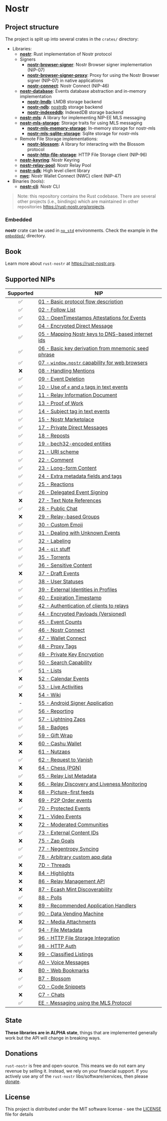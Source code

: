# Nostr

## Project structure

The project is split up into several crates in the `crates/` directory:

* Libraries:
    * [**nostr**](./crates/nostr): Rust implementation of Nostr protocol
    * Signers
        * [**nostr-browser-signer**](./signer/nostr-browser-signer): Nostr Browser signer implementation (NIP-07)
        * [**nostr-browser-signer-proxy**](./signer/nostr-browser-signer-proxy): Proxy for using the Nostr Browser signer (NIP-07) in native applications
        * [**nostr-connect**](./signer/nostr-connect): Nostr Connect (NIP-46) 
    * [**nostr-database**](./database/nostr-database): Events database abstraction and in-memory implementation
        * [**nostr-lmdb**](./database/nostr-lmdb): LMDB storage backend
        * [**nostr-ndb**](./database/nostr-ndb): [nostrdb](https://github.com/damus-io/nostrdb) storage backend
        * [**nostr-indexeddb**](./database/nostr-indexeddb): IndexedDB storage backend
    * [**nostr-mls**](./mls/nostr-mls): A library for implementing NIP-EE MLS messaging
    * [**nostr-mls-storage**](./mls/nostr-mls-storage): Storage traits for using MLS messaging
        * [**nostr-mls-memory-storage**](./mls/nostr-mls-memory-storage): In-memory storage for nostr-mls
        * [**nostr-mls-sqlite-storage**](./mls/nostr-mls-sqlite-storage): Sqlite storage for nostr-mls
    * Remote File Storage implementations:
        * [**nostr-blossom**](./rfs/nostr-blossom): A library for interacting with the Blossom protocol
        * [**nostr-http-file-storage**](./rfs/nostr-http-file-storage): HTTP File Storage client (NIP-96)
    * [**nostr-keyring**](./crates/nostr-keyring): Nostr Keyring
    * [**nostr-relay-pool**](./crates/nostr-relay-pool): Nostr Relay Pool
    * [**nostr-sdk**](./crates/nostr-sdk): High level client library
    * [**nwc**](./crates/nwc): Nostr Wallet Connect (NWC) client (NIP-47)
* Binaries (tools):
    * [**nostr-cli**](./crates/nostr-cli): Nostr CLI

> Note: this repository contains the Rust codebase.
> There are several other projects (i.e., bindings)
> which are maintained in other repositories <https://rust-nostr.org/projects>.

### Embedded

**nostr** crate can be used in [`no_std`](https://docs.rust-embedded.org/book/intro/no-std.html) environments.
Check the example in the [`embedded/`](./crates/nostr/examples/embedded) directory.

## Book

Learn more about `rust-nostr` at <https://rust-nostr.org>.

## Supported NIPs

| Supported | NIP                                                                                                              |
|:---------:|------------------------------------------------------------------------------------------------------------------|
|     ✅     | [01 - Basic protocol flow description](https://github.com/nostr-protocol/nips/blob/master/01.md)                |
|     ✅     | [02 - Follow List](https://github.com/nostr-protocol/nips/blob/master/02.md)                                    |
|     ✅     | [03 - OpenTimestamps Attestations for Events](https://github.com/nostr-protocol/nips/blob/master/03.md)         |
|     ✅     | [04 - Encrypted Direct Message](https://github.com/nostr-protocol/nips/blob/master/04.md)                       |
|     ✅     | [05 - Mapping Nostr keys to DNS-based internet ids](https://github.com/nostr-protocol/nips/blob/master/05.md)   |
|     ✅     | [06 - Basic key derivation from mnemonic seed phrase](https://github.com/nostr-protocol/nips/blob/master/06.md) |
|     ✅     | [07 - `window.nostr` capability for web browsers](https://github.com/nostr-protocol/nips/blob/master/07.md)     |
|     ❌     | [08 - Handling Mentions](https://github.com/nostr-protocol/nips/blob/master/08.md)                              |
|     ✅     | [09 - Event Deletion](https://github.com/nostr-protocol/nips/blob/master/09.md)                                 |
|     ✅     | [10 - Use of `e` and `p` tags in text events](https://github.com/nostr-protocol/nips/blob/master/10.md)         |
|     ✅     | [11 - Relay Information Document](https://github.com/nostr-protocol/nips/blob/master/11.md)                     |
|     ✅     | [13 - Proof of Work](https://github.com/nostr-protocol/nips/blob/master/13.md)                                  |
|     ✅     | [14 - Subject tag in text events](https://github.com/nostr-protocol/nips/blob/master/14.md)                     |
|     ✅     | [15 - Nostr Marketplace](https://github.com/nostr-protocol/nips/blob/master/15.md)                              |
|     ✅     | [17 - Private Direct Messages](https://github.com/nostr-protocol/nips/blob/master/17.md)                        |
|     ✅     | [18 - Reposts](https://github.com/nostr-protocol/nips/blob/master/18.md)                                        |
|     ✅     | [19 - bech32-encoded entities](https://github.com/nostr-protocol/nips/blob/master/19.md)                        |
|     ✅     | [21 - URI scheme](https://github.com/nostr-protocol/nips/blob/master/21.md)                                     |
|     ✅     | [22 - Comment](https://github.com/nostr-protocol/nips/blob/master/22.md)                                        |
|     ✅     | [23 - Long-form Content](https://github.com/nostr-protocol/nips/blob/master/23.md)                              |
|     ✅     | [24 - Extra metadata fields and tags](https://github.com/nostr-protocol/nips/blob/master/24.md)                 |
|     ✅     | [25 - Reactions](https://github.com/nostr-protocol/nips/blob/master/25.md)                                      |
|     ✅     | [26 - Delegated Event Signing](https://github.com/nostr-protocol/nips/blob/master/26.md)                        |
|     ❌     | [27 - Text Note References](https://github.com/nostr-protocol/nips/blob/master/27.md)                           |
|     ✅     | [28 - Public Chat](https://github.com/nostr-protocol/nips/blob/master/28.md)                                    |
|     ❌     | [29 - Relay-based Groups](https://github.com/nostr-protocol/nips/blob/master/29.md)                             |
|     ✅     | [30 - Custom Emoji](https://github.com/nostr-protocol/nips/blob/master/30.md)                                   |
|     ✅     | [31 - Dealing with Unknown Events](https://github.com/nostr-protocol/nips/blob/master/31.md)                    |
|     ✅     | [32 - Labeling](https://github.com/nostr-protocol/nips/blob/master/32.md)                                       |
|     ✅     | [34 - `git` stuff](https://github.com/nostr-protocol/nips/blob/master/34.md)                                    |
|     ✅     | [35 - Torrents](https://github.com/nostr-protocol/nips/blob/master/35.md)                                       |
|     ✅     | [36 - Sensitive Content](https://github.com/nostr-protocol/nips/blob/master/36.md)                              |
|     ❌     | [37 - Draft Events](https://github.com/nostr-protocol/nips/blob/master/37.md)                                   |
|     ✅     | [38 - User Statuses](https://github.com/nostr-protocol/nips/blob/master/38.md)                                  |
|     ✅     | [39 - External Identities in Profiles](https://github.com/nostr-protocol/nips/blob/master/39.md)                |
|     ✅     | [40 - Expiration Timestamp](https://github.com/nostr-protocol/nips/blob/master/40.md)                           |
|     ✅     | [42 - Authentication of clients to relays](https://github.com/nostr-protocol/nips/blob/master/42.md)            |
|     ✅     | [44 - Encrypted Payloads (Versioned)](https://github.com/nostr-protocol/nips/blob/master/44.md)                 |
|     ✅     | [45 - Event Counts](https://github.com/nostr-protocol/nips/blob/master/45.md)                                   |
|     ✅     | [46 - Nostr Connect](https://github.com/nostr-protocol/nips/blob/master/46.md)                                  |
|     ✅     | [47 - Wallet Connect](https://github.com/nostr-protocol/nips/blob/master/47.md)                                 |
|     ✅     | [48 - Proxy Tags](https://github.com/nostr-protocol/nips/blob/master/48.md)                                     |
|     ✅     | [49 - Private Key Encryption](https://github.com/nostr-protocol/nips/blob/master/49.md)                         |
|     ✅     | [50 - Search Capability](https://github.com/nostr-protocol/nips/blob/master/50.md)                              |
|     ✅     | [51 - Lists](https://github.com/nostr-protocol/nips/blob/master/51.md)                                          |
|     ❌     | [52 - Calendar Events](https://github.com/nostr-protocol/nips/blob/master/52.md)                                |
|     ✅     | [53 - Live Activities](https://github.com/nostr-protocol/nips/blob/master/53.md)                                |
|     ❌     | [54 - Wiki](https://github.com/nostr-protocol/nips/blob/master/54.md)                                           |
|     -      | [55 - Android Signer Application](https://github.com/nostr-protocol/nips/blob/master/55.md)                     |
|     ✅     | [56 - Reporting](https://github.com/nostr-protocol/nips/blob/master/56.md)                                      |
|     ✅     | [57 - Lightning Zaps](https://github.com/nostr-protocol/nips/blob/master/57.md)                                 |
|     ✅     | [58 - Badges](https://github.com/nostr-protocol/nips/blob/master/58.md)                                         |
|     ✅     | [59 - Gift Wrap](https://github.com/nostr-protocol/nips/blob/master/59.md)                                      |
|     ❌     | [60 - Cashu Wallet](https://github.com/nostr-protocol/nips/blob/master/60.md)                                   |
|     ❌     | [61 - Nutzaps](https://github.com/nostr-protocol/nips/blob/master/61.md)                                        |
|     ✅     | [62 - Request to Vanish](https://github.com/nostr-protocol/nips/blob/master/62.md)                              |
|     ❌     | [64 - Chess (PGN)](https://github.com/nostr-protocol/nips/blob/master/64.md)                                    |
|     ✅     | [65 - Relay List Metadata](https://github.com/nostr-protocol/nips/blob/master/65.md)                            |
|     ❌     | [66 - Relay Discovery and Liveness Monitoring](https://github.com/nostr-protocol/nips/blob/master/66.md)        |
|     ❌     | [68 - Picture-first feeds](https://github.com/nostr-protocol/nips/blob/master/68.md)                            |
|     ❌     | [69 - P2P Order events](https://github.com/nostr-protocol/nips/blob/master/69.md)                               |
|     ✅     | [70 - Protected Events](https://github.com/nostr-protocol/nips/blob/master/70.md)                               |
|     ❌     | [71 - Video Events](https://github.com/nostr-protocol/nips/blob/master/71.md)                                   |
|     ❌     | [72 - Moderated Communities](https://github.com/nostr-protocol/nips/blob/master/72.md)                          |
|     ✅     | [73 - External Content IDs](https://github.com/nostr-protocol/nips/blob/master/73.md)                           |
|     ❌     | [75 - Zap Goals](https://github.com/nostr-protocol/nips/blob/master/75.md)                                      |
|     ✅     | [77 - Negentropy Syncing](https://github.com/nostr-protocol/nips/blob/master/77.md)                             |
|     ✅     | [78 - Arbitrary custom app data](https://github.com/nostr-protocol/nips/blob/master/78.md)                      |
|     ❌     | [7D - Threads](https://github.com/nostr-protocol/nips/blob/master/7D.md)                                        |
|     ❌     | [84 - Highlights](https://github.com/nostr-protocol/nips/blob/master/84.md)                                     |
|     ❌     | [86 - Relay Management API](https://github.com/nostr-protocol/nips/blob/master/86.md)                           |
|     ❌     | [87 - Ecash Mint Discoverability](https://github.com/nostr-protocol/nips/blob/master/87.md)                     |
|     ✅     | [88 - Polls](https://github.com/nostr-protocol/nips/blob/master/88.md)                                          |
|     ❌     | [89 - Recommended Application Handlers](https://github.com/nostr-protocol/nips/blob/master/89.md)               |
|     ✅     | [90 - Data Vending Machine](https://github.com/nostr-protocol/nips/blob/master/90.md)                           |
|     ❌     | [92 - Media Attachments](https://github.com/nostr-protocol/nips/blob/master/92.md)                              |
|     ✅     | [94 - File Metadata](https://github.com/nostr-protocol/nips/blob/master/94.md)                                  |
|     ✅     | [96 - HTTP File Storage Integration](https://github.com/nostr-protocol/nips/blob/master/96.md)                  |
|     ✅     | [98 - HTTP Auth](https://github.com/nostr-protocol/nips/blob/master/98.md)                                      |
|     ❌     | [99 - Classified Listings](https://github.com/nostr-protocol/nips/blob/master/99.md)                            |
|     ✅     | [A0 - Voice Messages](https://github.com/nostr-protocol/nips/blob/master/A0.md)                                 |
|     ❌     | [B0 - Web Bookmarks](https://github.com/nostr-protocol/nips/blob/master/B0.md)                                  |
|     ✅     | [B7 - Blossom](https://github.com/nostr-protocol/nips/blob/master/B7.md)                                        |
|     ✅     | [C0 - Code Snippets](https://github.com/nostr-protocol/nips/blob/master/C0.md)                                  |
|     ❌     | [C7 - Chats](https://github.com/nostr-protocol/nips/blob/master/C7.md)                                          |
|     ✅     | [EE - Messaging using the MLS Protocol](https://github.com/nostr-protocol/nips/blob/master/EE.md)               |

## State

**These libraries are in ALPHA state**, things that are implemented generally work but the API will change in breaking ways.

## Donations

`rust-nostr` is free and open-source. This means we do not earn any revenue by selling it. Instead, we rely on your financial support. If you actively use any of the `rust-nostr` libs/software/services, then please [donate](https://rust-nostr.org/donate).

## License

This project is distributed under the MIT software license - see the [LICENSE](LICENSE) file for details
